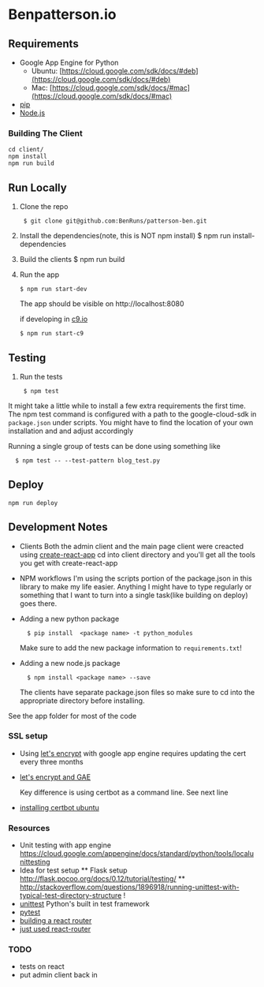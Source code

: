 
# Benpatterson.io

## Requirements

- Google App Engine for Python
  - Ubuntu:  [https://cloud.google.com/sdk/docs/#deb](https://cloud.google.com/sdk/docs/#deb)
  - Mac: [https://cloud.google.com/sdk/docs/#mac](https://cloud.google.com/sdk/docs/#mac)
- [pip](http://pip.readthedocs.io/en/stable/)
- [Node.js](https://nodejs.org/en/)

### Building The Client

    cd client/
    npm install
    npm run build

## Run Locally

1. Clone the repo

        $ git clone git@github.com:BenRuns/patterson-ben.git

3. Install the dependencies(note, this is NOT npm install)
        $ npm run install-dependencies

4. Build the clients
        $ npm run build

5.  Run the app

        $ npm run start-dev
      The app should be visible on http://localhost:8080

      if developing in [c9.io](http://c9.io)

        $ npm run start-c9



## Testing

1. Run the tests

        $ npm test

  It might take a little while to install a few extra requirements the first
  time. The npm test command is configured with a path to the google-cloud-sdk in
  `package.json` under scripts. You might have to find the location of your own
  installation and and adjust accordingly

  Running a single group of tests can be done using something like

      $ npm test -- --test-pattern blog_test.py


## Deploy

    npm run deploy


## Development Notes
- Clients
  Both the admin client and the main page client were creacted using
  [create-react-app](https://github.com/facebookincubator/create-react-app)
  cd into client directory and you'll get all the tools you
  get with create-react-app

- NPM workflows
  I'm using the scripts portion of the package.json in this library to make my life easier.
  Anything I might have to type regularly or something that I want to turn into
  a single task(like building on deploy) goes there.

- Adding a new python package

        $ pip install  <package name> -t python_modules
    Make sure to add the new package information to `requirements.txt`!

- Adding a new node.js package

        $ npm install <package name> --save
  The clients have separate package.json files so make sure to cd into the appropriate
  directory before installing.

See the app folder for most of the code

### SSL setup

 - Using [let's encrypt](https://letsencrypt.org/) with google app engine requires updating
 the cert every three months

 - [let's encrypt and GAE](https://www.jeffgodwyll.com/posts/2016/letsencrypt/)

    Key difference is using certbot as a command line. See next line


- [installing certbot ubuntu](https://certbot.eff.org/#ubuntuxenial-other)

### Resources
 - Unit testing with app engine https://cloud.google.com/appengine/docs/standard/python/tools/localunittesting
 - Idea for test setup
   ** Flask setup http://flask.pocoo.org/docs/0.12/tutorial/testing/
   ** http://stackoverflow.com/questions/1896918/running-unittest-with-typical-test-directory-structure !
 - [unittest](https://docs.python.org/2/library/unittest.html) Python's built in test framework
 - [pytest](http://doc.pytest.org/en/latest/)
 - [building a react router](http://jamesknelson.com/routing-with-raw-react/)
 - [just used react-router](https://reacttraining.com/react-router/web/guides/quick-start)

 ### TODO
 - tests on react
 - put admin client back in

